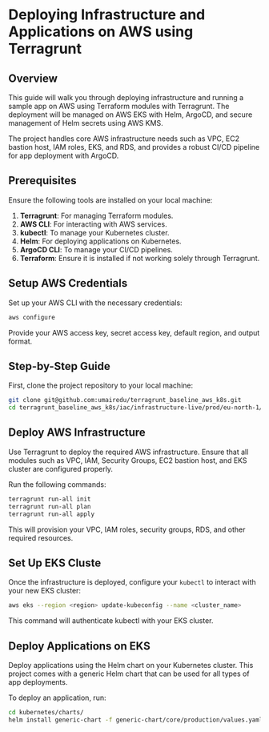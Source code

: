 # Deploying Infrastructure and Applications on AWS using Terragrunt

## **Overview**
This guide will walk you through deploying infrastructure and running a sample app on AWS using Terraform modules with Terragrunt. The deployment will be managed on AWS EKS with Helm, ArgoCD, and secure management of Helm secrets using AWS KMS.

The project handles core AWS infrastructure needs such as VPC, EC2 bastion host, IAM roles, EKS, and RDS, and provides a robust CI/CD pipeline for app deployment with ArgoCD.

## **Prerequisites**

Ensure the following tools are installed on your local machine:
1. **Terragrunt**: For managing Terraform modules.
2. **AWS CLI**: For interacting with AWS services.
3. **kubectl**: To manage your Kubernetes cluster.
4. **Helm**: For deploying applications on Kubernetes.
5. **ArgoCD CLI**: To manage your CI/CD pipelines.
6. **Terraform**: Ensure it is installed if not working solely through Terragrunt.

## **Setup AWS Credentials**

Set up your AWS CLI with the necessary credentials:

```bash
aws configure
```
Provide your AWS access key, secret access key, default region, and output format.

## Step-by-Step Guide

First, clone the project repository to your local machine:


```bash
git clone git@github.com:umairedu/terragrunt_baseline_aws_k8s.git
cd terragrunt_baseline_aws_k8s/iac/infrastructure-live/prod/eu-north-1/prod/
```
## Deploy AWS Infrastructure

Use Terragrunt to deploy the required AWS infrastructure. Ensure that all modules such as VPC, IAM, Security Groups, EC2 bastion host, and EKS cluster are configured properly.

Run the following commands:

```bash
terragrunt run-all init
terragrunt run-all plan
terragrunt run-all apply
```
This will provision your VPC, IAM roles, security groups, RDS, and other required resources.

## Set Up EKS Cluste
Once the infrastructure is deployed, configure your `kubectl` to interact with your new EKS cluster:

```bash
aws eks --region <region> update-kubeconfig --name <cluster_name>
```
This command will authenticate kubectl with your EKS cluster.

## Deploy Applications on EKS
Deploy applications using the Helm chart on your Kubernetes cluster. This project comes with a generic Helm chart that can be used for all types of app deployments.

To deploy an application, run:
```bash
cd kubernetes/charts/
helm install generic-chart -f generic-chart/core/production/values.yaml
```
